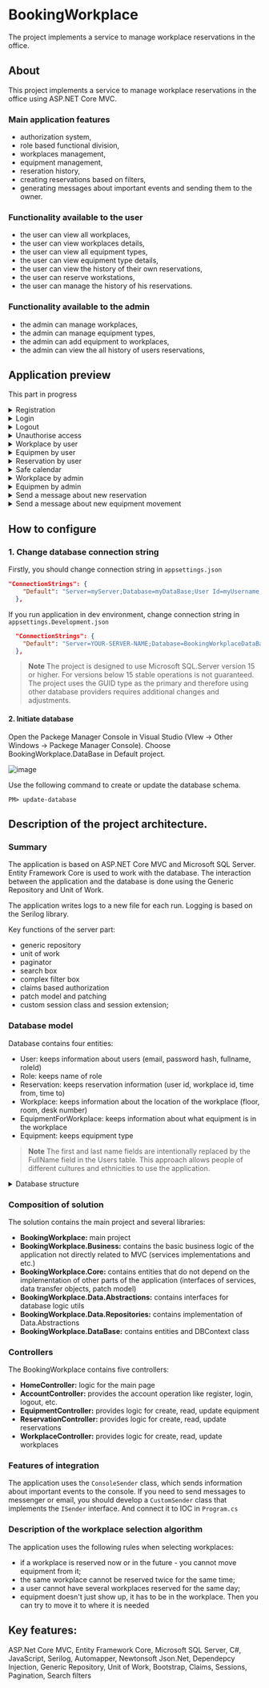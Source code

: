 # BookingWorkplace
The project implements a service to manage workplace reservations in the office.

## About
This project implements a service to manage workplace reservations in the office using ASP.NET Core MVC.

### Main application features
- authorization system,
- role based functional division,
- workplaces management,
- equipment management,
- reseration history,
- creating reservations based on filters,
- generating messages about important events and sending them to the owner.

### Functionality available to the user
- the user can view all workplaces,
- the user can view workplaces details,
- the user can view all equipment types,
- the user can view equipment type details,
- the user can view the history of their own reservations,
- the user can reserve workstations,
- the user can manage the history of his reservations.

### Functionality available to the admin
- the admin can manage workplaces,
- the admin can manage equipment types,
- the admin can add equipment to workplaces,
- the admin can view the all history of users reservations,

## Application preview
This part in progress

<details>
  <summary>Registration</summary>

  ![image](https://drive.google.com/uc?export=view&id=1eyHNVze2NxJBIexSsawyAlyh_LfS2omt)
</details>

<details>
  <summary>Login</summary>

  ![image](https://drive.google.com/uc?export=view&id=1LtagXhUNxgP5ZT9t7OO5jbFPVn-mS4uk)
</details>

<details>
  <summary>Logout</summary>

  ![image](https://drive.google.com/uc?export=view&id=1MPRx5aAvz1ylIq4vXCsTMes02edF2_Cu)
</details>

<details>
  <summary>Unauthorise access</summary>

  ![image](https://drive.google.com/uc?export=view&id=15ayhkD43iyzvOZLo3NfK_D_aCwQVzt0z)
</details>

<details>
  <summary>Workplace by user</summary>

  ![image](https://drive.google.com/uc?export=view&id=1Z_US57Wuj7wJXm_Ulg5talmnUsphOT5B)
</details>

<details>
  <summary>Equipmen by user</summary>

  ![image](https://drive.google.com/uc?export=view&id=1vLnAvaZlr2tuR6wyP56y3XKgRoVjvDxW)
</details>

<details>
  <summary>Reservation by user</summary>

  ![image](https://drive.google.com/uc?export=view&id=1O8d6hWXeJSd9phT6X4kpQ8kKuDf8KEX5)
</details>

<details>
  <summary>Safe calendar</summary>

  ![image](https://drive.google.com/uc?export=view&id=1oP7lqeS2bVj31CeMtL-DPiwdOdXYT32w)
</details>

<details>
  <summary>Workplace by admin</summary>

  ![image](https://drive.google.com/uc?export=view&id=1U-SdJrey051_e9cLn52dJSYkx-K4BFks)
</details>

<details>
  <summary>Equipmen by admin</summary>

  ![image](https://drive.google.com/uc?export=view&id=10uACAlXONtn6WdYDp8Wvjd7OxAdIkFa4)
</details>

<details>
  <summary>Send a message about new reservation</summary>

  ![image](https://drive.google.com/uc?export=view&id=1rEJaTypu7hAMUohUvzNam51SUhqtNDVe)
</details>

<details>
  <summary>Send a message about new equipment movement</summary>

  ![image](https://drive.google.com/uc?export=view&id=15I5cvfGhhypEr9Tmw7SpAYsNWeo6aFYk)
</details>



## How to configure
### 1. Change database connection string
Firstly, you should change connection string in `appsettings.json`

```json
"ConnectionStrings": {
    "Default": "Server=myServer;Database=myDataBase;User Id=myUsername;Password=myPassword;TrustServerCertificate=True"
  },
```

If you run application in dev environment, change connection string in `appsettings.Development.json`

```json
  "ConnectionStrings": {
    "Default": "Server=YOUR-SERVER-NAME;Database=BookingWorkplaceDataBase;Trusted_Connection=True;TrustServerCertificate=True"
  },
```

>**Note**
> The project is designed to use Microsoft SQL.Server version 15 or higher. For versions below 15 stable operations is not guaranteed. The project uses the GUID type as the primary and therefore using other database providers requires additional changes and adjustments.

#### 2. Initiate database
Open the Packege Manager Console in Visual Studio (VIew -> Other Windows -> Packege Manager Console). Choose BookingWorkplace.DataBase in Default project.

![image](https://drive.google.com/uc?export=view&id=1sYz8qHzqTZXRbouNwXHwMAI0U-mhsi4O)

Use the following command to create or update the database schema. 

```console
PM> update-database
```

## Description of the project architecture.
### Summary
The application is based on ASP.NET Core MVC and Microsoft SQL Server. Entity Framework Core is used to work with the database. The interaction between the application and the database is done using the Generic Repository and Unit of Work.

The application writes logs to a new file for each run. Logging is based on the Serilog library.

Key functions of the server part:
- generic repository
- unit of work
- paginator
- search box
- complex filter box
- claims based authorization
- patch model and patching
- custom session class and session extension;

### Database model
Database contains four entities: 

- User: keeps information about users (email, password hash, fullname, roleId)
- Role: keeps name of role
- Reservation: keeps reservation information (user id, workplace id, time from, time to)
- Workplace: keeps information about the location of the workplace (floor, room, desk number)
- EquipmentForWorkplace: keeps information about what equipment is in the workplace
- Equipment: keeps equipment type

>**Note**
> The first and last name fields are intentionally replaced by the FullName field in the Users table. This approach allows people of different cultures and ethnicities to use the application.

<details>
  <summary>Database structure</summary>

  ![image](https://drive.google.com/uc?export=view&id=1H8B4cQLLhPd8NLioWxYU_u9y-JjZ1Nyb)
</details>

### Composition of solution
The solution contains the main project and several libraries:

- **BookingWorkplace:** main project
- **BookingWorkplace.Business:** contains the basic business logic of the application not directly related to MVC (services implementations and etc.)
- **BookingWorkplace.Core:** contains entities that do not depend on the implementation of other parts of the application (interfaces of services, data transfer objects, patch model)
- **BookingWorkplace.Data.Abstractions:** contains interfaces for database logic utils
- **BookingWorkplace.Data.Repositories:** contains implementation of Data.Abstractions
- **BookingWorkplace.DataBase:** contains entities and DBContext class

### Controllers
The BookingWorkplace contains five controllers:
- **HomeController:** logic for the main page 
- **AccountController:** provides the account operation like register, login, logout, etc.  
- **EquipmentController:** provides logic for create, read, update equipment
- **ReservationController:** provides logic for create, read, update reservations
- **WorkplaceController:** provides logic for create, read, update workplaces

### Features of integration
The application uses the `ConsoleSender` class, which sends information about important events to the console. If you need to send messages to messenger or email, you should develop a `CustomSender` class that implements the `ISender` interface. And connect it to IOC in `Program.cs`

### Description of the workplace selection algorithm
The application uses the following rules when selecting workplaces:
- if a workplace is reserved now or in the future - you cannot move equipment from it;
- the same workplace cannot be reserved twice for the same time;
- a user cannot have several workplaces reserved for the same day;
- equipment doesn't just show up, it has to be in the workplace. Then you can try to move it to where it is needed

## Key features:
ASP.Net Core MVC, Entity Framework Core, Microsoft SQL Server, C#, JavaScript, Serilog, Automapper, Newtonsoft Json.Net, Dependepcy Injection, Generic Repository, Unit of Work, Bootstrap, Claims, Sessions, Pagination, Search filters


